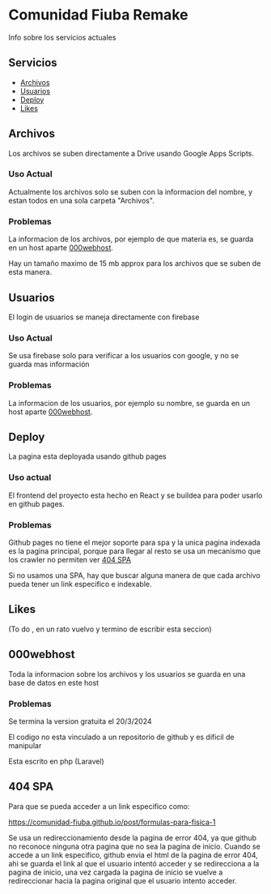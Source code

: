 
# Comunidad Fiuba Remake
Info sobre los servicios actuales

## Servicios

- [Archivos](archivos)
- [Usuarios](usuarios)
- [Deploy](deploy)
- [Likes](likes)




## Archivos
Los archivos se suben directamente a Drive usando Google Apps Scripts.

### Uso Actual

Actualmente los archivos solo se suben con la informacion del nombre, y estan todos en una sola carpeta "Archivos".

### Problemas

La informacion de los archivos, por ejemplo de que materia es, se guarda en un host aparte [000webhost](000webhost).

Hay un tamaño maximo de 15 mb approx para los archivos que se suben de esta manera.

## Usuarios

El login de usuarios se maneja directamente con firebase

### Uso Actual

Se usa firebase solo para verificar a los usuarios con google, y no se guarda mas información

### Problemas

La informacion de los usuarios, por ejemplo su nombre, se guarda en un host aparte [000webhost](000webhost).
## Deploy
La pagina esta deployada usando github pages

### Uso actual

El frontend del proyecto esta hecho en React y se buildea para poder usarlo en github pages.


### Problemas

Github pages no tiene el mejor soporte para spa y la unica pagina indexada es la pagina principal, porque para llegar al resto se usa un mecanismo que los crawler no permiten ver [404 SPA](404-spa)

Si no usamos una SPA, hay que buscar alguna manera de que cada archivo pueda tener un link especifico e indexable.
## Likes

(To do , en un rato vuelvo y termino de escribir esta seccion)
## 000webhost

Toda la informacion sobre los archivos y los usuarios se guarda en una base de datos en este host

### Problemas

Se termina la version gratuita el 20/3/2024

El codigo no esta vinculado a un repositorio de github y es dificil de manipular

Esta escrito en php (Laravel)
## 404 SPA

Para que se pueda acceder a un link especifico como:

https://comunidad-fiuba.github.io/post/formulas-para-fisica-1

Se usa un redireccionamiento desde la pagina de error 404, ya que github no reconoce ninguna otra pagina que no sea la pagina de inicio. Cuando se accede a un link especifico, github envia el html de la pagina de error 404, ahi se guarda el link al que el usuario intentó acceder y se redirecciona a la pagina de inicio, una vez cargada la pagina de inicio se vuelve a redireccionar hacia la pagina original que el usuario intento acceder.